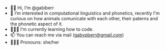 - ✌🏻 Hi, I’m @gabiberr
- 👀 I’m interested in computational linguistics and phonetics, recently I'm curious on how animals comunicate with each other, their paterns and the phonetic aspect of it. 
- 👩🏻‍💻 I’m currently learning how to code. 
- 📫 You can reach me via mail (gabypberr@gmail.com)
- 🧚🏻‍♀️ Pronouns: she/her

<!---
gabiberr/gabiberr is a ✨ special ✨ repository because its `README.md` (this file) appears on your GitHub profile.
You can click the Preview link to take a look at your changes.
--->
